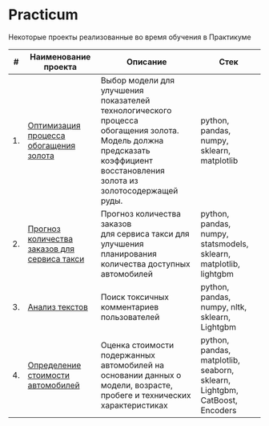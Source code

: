 # Practicum

Некоторые проекты реализованные во время обучения в Практикуме

| #    | Наименование проекта                | Описание                                                     | Стек                                                         |
| ---- | ------------------------------------------------------------ | ------------------------------------------------------------ | ------------------------------------------------------------ |
| 1.   | [Оптимизация процесса обогащения золота](https://github.com/NickMesch/Practicum/tree/main/Gold%20recovery) | Выбор модели для улучшения <br/>показателей технологического процесса <br/>обогащения золота. Модель должна предсказать коэффициент восстановления золота из золотосодержащей руды. | python, pandas, numpy, sklearn, matplotlib       |
| 2.   | [Прогноз количества заказов для сервиса такси](https://github.com/NickMesch/Practicum/tree/main/Taxi%20orders) | Прогноз количества заказов <br/>для сервиса такси для улучшения планирования количества доступных <br/>автомобилей | python, pandas, numpy, statsmodels, sklearn, matplotlib, lightgbm |
| 3.   | [Анализ текстов](https://github.com/NickMesch/Practicum/tree/main/Text%20analysis) | Поиск токсичных комментариев пользователей             | python, pandas, numpy, nltk, sklearn, Lightgbm |
| 4.   | [Определение стоимости автомобилей](https://github.com/NickMesch/Practicum/tree/main/Cars%20Price) | Оценка стоимости подержанных автомобилей на основании данных о модели, возрасте, пробеге и технических характеристиках | python, pandas, matplotlib, seaborn, sklearn, Lightgbm, CatBoost, Encoders |
